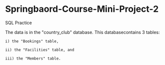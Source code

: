 # Springbaord-Course-Mini-Project-2
SQL Practice 

The data is in the "country_club" database. 
This databasecontains 3 tables:

    i) the "Bookings" table,
    
    ii) the "Facilities" table, and
    
    iii) the "Members" table.
